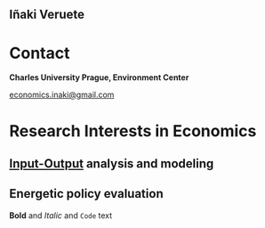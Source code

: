 ## Iñaki Veruete

# Contact

**Charles University Prague, Environment Center**

[economics.inaki@gmail.com](mailto:economics.inaki@gmail.com)

# Research Interests in Economics 

## [Input-Output](https://www.investopedia.com/terms/i/input-output-analysis.asp) analysis and modeling

## Energetic policy evaluation




**Bold** and _Italic_ and `Code` text

